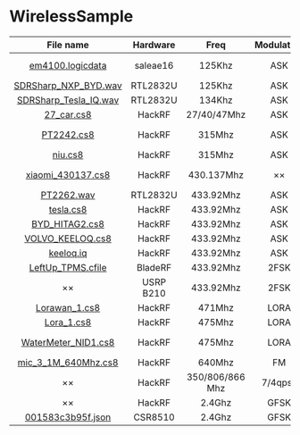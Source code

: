 # WirelessSample

|    File name  | Hardware |  Freq  |  Modulation  | Chip  |Device |Note  |
|:--:| :----:  | :----:  | :----:  | :----:  | :------:  | :----:  |
|[em4100.logicdata](https://github.com/mobier/WirelessSample/raw/master/Sample/em4100.logicdata)| saleae16 |125Khz |ASK |EM4095 | Access Control  | EM41XX VD:34</br>DATA:10814789   |
|[SDRSharp_NXP_BYD.wav](https://github.com/mobier/WirelessSample/raw/master/Sample/SDRSharp_NXP_BYD.wav)| RTL2832U |125Khz |ASK |PCF7952 | BYD | NXP PKE |
|[SDRSharp_Tesla_IQ.wav](https://github.com/mobier/WirelessSample/raw/master/Sample/SDRSharp_Tesla_IQ.wav)| RTL2832U|134Khz |ASK |TMS37F128 | Tesla |  PKE [DataSheet](http://www.ti.com/lit/ds/symlink/tms37f128.pdf) |
|[27_car.cs8](https://github.com/mobier/WirelessSample/raw/master/Sample/27_car.cs8)| HackRF |27/40/47Mhz  |ASK |YX-4116 |RC Vehicles| [DataSheet](http://www.docin.com/p-2015772568.html) |
|[PT2242.cs8](https://github.com/mobier/WirelessSample/raw/master/Sample/PT2242.cs8)| HackRF |315Mhz  | ASK | PT224X  | Garage Door  | Fixed code |
|[niu.cs8](https://github.com/mobier/WirelessSample/raw/master/Sample/niu.cs8)| HackRF |315Mhz  | ASK | PT224X  | Calf  | Fixed code |
|[xiaomi_430137.cs8](https://github.com/mobier/WirelessSample/raw/master/Sample/xiaomi_430137.cs8)| HackRF |430.137Mhz  | ×× | ××  | MI interphone | ×× |
|[PT2262.wav](https://github.com/mobier/WirelessSample/raw/master/Sample/PT2262.wav)| RTL2832U |433.92Mhz  | ASK | PT226X  | Door Bell | Fixed code |
|[tesla.cs8](https://github.com/mobier/WirelessSample/raw/master/Sample/tesla.cs8)| HackRF |433.92Mhz  | ASK | TI MCU  |  tesla  | Rolling code |
|[BYD_HITAG2.cs8](https://github.com/mobier/WirelessSample/raw/master/Sample/BYD_HITAG2.cs8)| HackRF |433.92Mhz  | ASK | PCF7952 |  byd  | Hitag 2  |
|[VOLVO_KEELOQ.cs8](https://github.com/mobier/WirelessSample/raw/master/Sample/VOLVO_KEELOQ.cs8)| HackRF |433.92Mhz  | ASK | HCS340  |  volvo  | Keeloq  |
|[keeloq.iq](https://github.com/mobier/WirelessSample/raw/master/Sample/keeloq.iq)|HackRF |433.92Mhz  | ASK | HCS201  | Steel Mate  | Keeloq  |
|[LeftUp_TPMS.cfile](https://github.com/mobier/WirelessSample/raw/master/Sample/LeftUp_TPMS.zip)| BladeRF |433.92Mhz  |2FSK | FXTH871x7 | TPMS  |CRC16_CCITT|
|××| USRP B210 | 433.92Mhz  |2FSK | ××  | TPMS  | Parity check  |
|[Lorawan_1.cs8](https://github.com/mobier/WirelessSample/raw/master/Sample/Lorawan_1.cs8)| HackRF | 471Mhz  | LORA | SX1278  | ××  | LoraWan |
|[Lora_1.cs8](https://github.com/mobier/WirelessSample/raw/master/Sample/Lora_1.cs8)| HackRF | 475Mhz  | LORA | SX1278  | ×× | Lora  |
|[WaterMeter_NID1.cs8](https://github.com/mobier/WirelessSample/raw/master/Sample/WaterMeter_NID1.cs8)| HackRF | 475Mhz  | LORA | SX1278  | Smart Meter | ×× |
|[mic_3_1M_640Mhz.cs8](https://github.com/mobier/WirelessSample/raw/master/Sample/mic_3_1M_640Mhz.cs8)| HackRF | 640Mhz  | FM | ××  | Microphone | ×× |
|××| HackRF |350/806/866 Mhz | 7/4qpsk |    | Tetra |
|××| HackRF |2.4Ghz  |GFSK | nRF24L01  |  |
|[001583c3b95f.json](https://github.com/mobier/WirelessSample/raw/master/Sample/001583c3b95f.json)| CSR8510 |2.4Ghz  |GFSK |RTL8761ATV | MEMOBIRD | |

